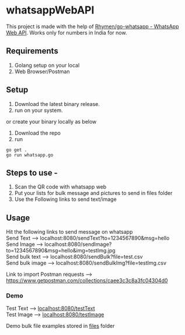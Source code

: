 # whatsappWebAPI

This project is made with the help of [Rhymen/go-whatsapp - WhatsApp Web API](https://github.com/Rhymen/go-whatsapp).
Works only for numbers in India for now.

## Requirements

1. Golang setup on your local
2. Web Browser/Postman

## Setup

1. Download the latest binary release.  
2. run on your system.  

or create your binary locally as below

1. Download the repo
2. run 
```shell
go get .
go run whatsapp.go
````

## Steps to use - 

1. Scan the QR code with whatsapp web
2. Put your lists for bulk message and pictures to send in files folder
3. Use the Following links to send text/image

## Usage

Hit the following links to send message on whatsapp  
Send Text --> localhost:8080/sendText?to=1234567890&msg=hello  
Send Image --> localhost:8080/sendImage?to=1234567890&msg=hello&img=testImg.jpg  
Send bulk text --> localhost:8080/sendBulk?file=test.csv  
Send bulk image --> localhost:8080/sendBulkImg?file=testImg.csv  

Link to import Postman requests --> https://www.getpostman.com/collections/caee3c3c8a3fc04304d0

### Demo

Test Text --> [localhost:8080/testText](localhost:8080/testText)  
Test Image --> [localhost:8080/testImage](localhost:8080/testImage) 

Demo bulk file examples stored in [files](/files) folder
